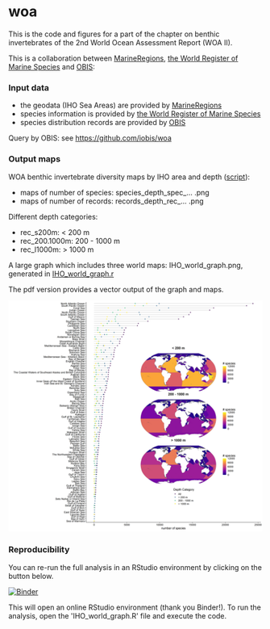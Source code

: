 # woa
This is the code and figures for a part of the chapter on benthic invertebrates of the 2nd World Ocean Assessment Report (WOA II).

This is a collaboration between [MarineRegions](http://www.marineregions.org), [the World Register of Marine Species](http://marinespecies.org) and [OBIS](https://obis.org/):

### Input data
* the geodata (IHO Sea Areas) are provided by [MarineRegions](http://www.marineregions.org)
* species information is provided by [the World Register of Marine Species](http://marinespecies.org)
* species distribution records are provided by [OBIS](https://obis.org/)


Query by OBIS: see https://github.com/iobis/woa

### Output maps
WOA benthic invertebrate diversity maps by IHO area and depth ([script](IHO_world_maps.R)): 

* maps of number of species: species_depth_spec_... .png
* maps of number of records: records_depth_rec_... .png

Different depth categories:

* rec_s200m: < 200 m
* rec_200.1000m: 200 - 1000 m
* rec_l1000m: > 1000 m


A large graph which includes three world maps: IHO_world_graph.png, generated in [IHO_world_graph.r](https://github.com/LennertSchepers/woa/blob/master/IHO_world_graph.R)

The pdf version provides a vector output of the graph and maps.

![](https://github.com/LennertSchepers/woa/blob/master/IHO_world_graph.png)

### Reproducibility

You can re-run the full analysis in an RStudio environment by clicking on the button below.

[![Binder](https://mybinder.org/badge_logo.svg)](https://mybinder.org/v2/gh/vlizBE/woa/master?urlpath=rstudio)

This will open an online RStudio environment (thank you Binder!). To run the analysis, open the 'IHO_world_graph.R' file and execute the code.
